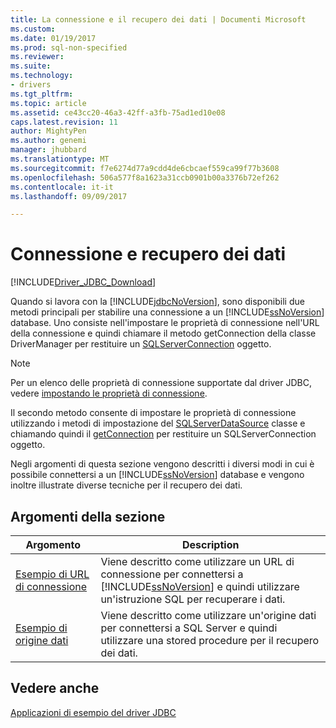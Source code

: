 ```yaml
---
title: La connessione e il recupero dei dati | Documenti Microsoft
ms.custom: 
ms.date: 01/19/2017
ms.prod: sql-non-specified
ms.reviewer: 
ms.suite: 
ms.technology:
- drivers
ms.tgt_pltfrm: 
ms.topic: article
ms.assetid: ce43cc20-46a3-42ff-a3fb-75ad1ed10e08
caps.latest.revision: 11
author: MightyPen
ms.author: genemi
manager: jhubbard
ms.translationtype: MT
ms.sourcegitcommit: f7e6274d77a9cdd4de6cbcaef559ca99f77b3608
ms.openlocfilehash: 506a577f8a1623a31ccb0901b00a3376b72ef262
ms.contentlocale: it-it
ms.lasthandoff: 09/09/2017

---
```

# <a name="connecting-and-retrieving-data"></a>Connessione e recupero dei dati
[!INCLUDE[Driver_JDBC_Download](../../includes/driver_jdbc_download.md)]

  Quando si lavora con la [!INCLUDE[jdbcNoVersion](../../includes/jdbcnoversion_md.md)], sono disponibili due metodi principali per stabilire una connessione a un [!INCLUDE[ssNoVersion](../../includes/ssnoversion_md.md)] database. Uno consiste nell'impostare le proprietà di connessione nell'URL della connessione e quindi chiamare il metodo getConnection della classe DriverManager per restituire un [SQLServerConnection](../../connect/jdbc/reference/sqlserverconnection-class.md) oggetto.  
  
> [!NOTE]  
>  Per un elenco delle proprietà di connessione supportate dal driver JDBC, vedere [impostando le proprietà di connessione](../../connect/jdbc/setting-the-connection-properties.md).  
  
 Il secondo metodo consente di impostare le proprietà di connessione utilizzando i metodi di impostazione del [SQLServerDataSource](../../connect/jdbc/reference/sqlserverdatasource-class.md) classe e chiamando quindi il [getConnection](../../connect/jdbc/reference/getconnection-method-sqlserverdatasource.md) per restituire un SQLServerConnection oggetto.  
  
 Negli argomenti di questa sezione vengono descritti i diversi modi in cui è possibile connettersi a un [!INCLUDE[ssNoVersion](../../includes/ssnoversion_md.md)] database e vengono inoltre illustrate diverse tecniche per il recupero dei dati.  
  
## <a name="in-this-section"></a>Argomenti della sezione  
  
|Argomento|Description|  
|-----------|-----------------|  
|[Esempio di URL di connessione](../../connect/jdbc/connection-url-sample.md)|Viene descritto come utilizzare un URL di connessione per connettersi a [!INCLUDE[ssNoVersion](../../includes/ssnoversion_md.md)] e quindi utilizzare un'istruzione SQL per recuperare i dati.|  
|[Esempio di origine dati](../../connect/jdbc/data-source-sample.md)|Viene descritto come utilizzare un'origine dati per connettersi a SQL Server e quindi utilizzare una stored procedure per il recupero dei dati.|  
  
## <a name="see-also"></a>Vedere anche  
 [Applicazioni di esempio del driver JDBC](../../connect/jdbc/sample-jdbc-driver-applications.md)  
  
  
